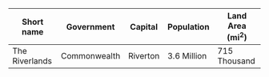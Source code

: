 | Short name     | Government   | Capital  | Population  | Land Area (mi$^2$) |
| -------------- | ------------ | -------- | ----------- | ------------------ |
| The Riverlands | Commonwealth | Riverton | 3.6 Million | 715 Thousand       | 
